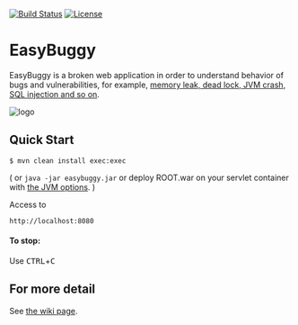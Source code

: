 [![Build Status](https://travis-ci.org/k-tamura/easybuggy.svg?branch=master)](https://travis-ci.org/k-tamura/easybuggy)
[![License](https://img.shields.io/badge/License-Apache%202.0-blue.svg)](https://opensource.org/licenses/Apache-2.0)

EasyBuggy
=

EasyBuggy is a broken web application in order to understand behavior of bugs and vulnerabilities, for example, [memory leak, dead lock, JVM crash, SQL injection and so on](https://github.com/k-tamura/easybuggy/wiki).

![logo](https://github.com/k-tamura/easybuggy/blob/master/src/main/webapp/images/easybuggy.png)

Quick Start
-

    $ mvn clean install exec:exec

( or ``` java -jar easybuggy.jar ``` or deploy ROOT.war on your servlet container with [the JVM options](https://github.com/k-tamura/easybuggy/blob/master/pom.xml#L204). )

Access to

    http://localhost:8080

#### To stop:

  Use <kbd>CTRL</kbd>+<kbd>C</kbd>

    
For more detail
-
   
See [the wiki page](https://github.com/k-tamura/easybuggy/wiki).

